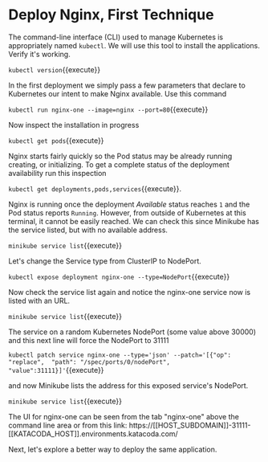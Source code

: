 # Deploy Nginx, First Technique #

The command-line interface (CLI) used to manage Kubernetes is appropriately named `kubectl`. We will use this tool to install the applications. Verify it's working.

`kubectl version`{{execute}}

In the first deployment we simply pass a few parameters that declare to Kubernetes our intent to make Nginx available. Use this command

`kubectl run nginx-one --image=nginx --port=80`{{execute}}

Now inspect the installation in progress

`kubectl get pods`{{execute}}

Nginx starts fairly quickly so the Pod status may be already running creating, or initializing. To get a complete status of the deployment availability run this inspection

`kubectl get deployments,pods,services`{{execute}}.

Nginx is running once the deployment _Available_ status reaches `1` and the Pod status reports `Running`. However, from outside of Kubernetes at this terminal, it cannot be easily reached. We can check this since Minikube has the service listed, but with no available address.

`minikube service list`{{execute}}

Let's change the Service type from ClusterIP to NodePort.

`kubectl expose deployment nginx-one --type=NodePort`{{execute}}

Now check the service list again and notice the nginx-one service now is listed with an URL.

`minikube service list`{{execute}}

The service on a random Kubernetes NodePort (some value above 30000) and this next line will force the NodePort to 31111

`kubectl patch service nginx-one --type='json' --patch='[{"op": "replace",  "path": "/spec/ports/0/nodePort", "value":31111}]'`{{execute}}

and now Minikube lists the address for this exposed service's NodePort.

`minikube service list`{{execute}}

The UI for nginx-one can be seen from the tab "nginx-one" above the command line area or from this link: https://[[HOST_SUBDOMAIN]]-31111-[[KATACODA_HOST]].environments.katacoda.com/

Next, let's explore a better way to deploy the same application.